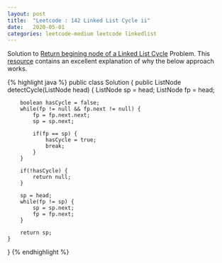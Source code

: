 ```yaml
---
layout: post
title:  "Leetcode : 142 Linked List Cycle ii"
date:   2020-05-01
categories: leetcode-medium leetcode linkedlist
---
```


Solution to [Return begining node of a Linked List Cycle][leetcode] Problem. 
This [resource][java2s] contains an excellent explanation of why the below approach works.

{% highlight java %}
public class Solution {
    public ListNode detectCycle(ListNode head) {
        ListNode sp = head;
        ListNode fp = head;
        
        boolean hasCycle = false;
        while(fp != null && fp.next != null) {
            fp = fp.next.next;
            sp = sp.next;
            
            if(fp == sp) {
                hasCycle = true;
                break;
            }
        }
        
        if(!hasCycle) {
            return null;
        }
        
        sp = head;
        while(fp != sp) {
            sp = sp.next;
            fp = fp.next;
        }
        
        return sp;
    }
}
{% endhighlight %}

[leetcode]: https://leetcode.com/problems/linked-list-cycle-ii/
[java2s]: https://java2blog.com/find-start-node-of-loop-in-linkedlist/